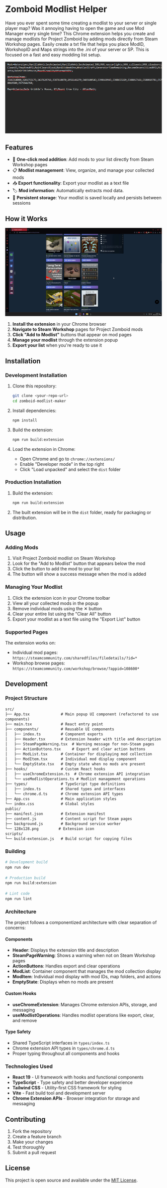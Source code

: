 # Zomboid Modlist Helper

Have you ever spent some time creating a modlist to your server or single player map? Was it annoying having to open the game and use Mod Manager every single time? This Chrome extension helps you create and manage modlists for Project Zomboid by adding mods directly from Steam Workshop pages. Easily create a txt file that helps you place ModID, WorkshopID and Maps strings into the .ini of your server or SP. This is focused on a fast and easy modding list setup.

![Zomboid Modlist Helper](public/mod-image.png)

## Features

- 🎯 **One-click mod addition**: Add mods to your list directly from Steam Workshop pages
- 📋 **Modlist management**: View, organize, and manage your collected mods
- 📥 **Export functionality**: Export your modlist as a text file
- 🏷️ **Mod information**: Automatically extracts mod data.
- 💾 **Persistent storage**: Your modlist is saved locally and persists between sessions

## How it Works

![Extension Demo](public/mod-gif.gif)

1. **Install the extension** in your Chrome browser
2. **Navigate to Steam Workshop** pages for Project Zomboid mods
3. **Click "Add to Modlist"** buttons that appear on mod pages
4. **Manage your modlist** through the extension popup
5. **Export your list** when you're ready to use it

## Installation

### Development Installation

1. Clone this repository:

   ```bash
   git clone <your-repo-url>
   cd zomboid-modlist-maker
   ```

2. Install dependencies:

   ```bash
   npm install
   ```

3. Build the extension:

   ```bash
   npm run build:extension
   ```

4. Load the extension in Chrome:
   - Open Chrome and go to `chrome://extensions/`
   - Enable "Developer mode" in the top right
   - Click "Load unpacked" and select the `dist` folder

### Production Installation

1. Build the extension:

   ```bash
   npm run build:extension
   ```

2. The built extension will be in the `dist` folder, ready for packaging or distribution.

## Usage

### Adding Mods

1. Visit Project Zomboid modlist on Steam Workshop
2. Look for the "Add to Modlist" button that appears below the mod
3. Click the button to add the mod to your list
4. The button will show a success message when the mod is added

### Managing Your Modlist

1. Click the extension icon in your Chrome toolbar
2. View all your collected mods in the popup
3. Remove individual mods using the ✕ button
4. Clear your entire list using the "Clear All" button
5. Export your modlist as a text file using the "Export List" button

### Supported Pages

The extension works on:

- Individual mod pages: `https://steamcommunity.com/sharedfiles/filedetails/?id=*`
- Workshop browse pages: `https://steamcommunity.com/workshop/browse/?appid=108600*`

## Development

### Project Structure

```
src/
├── App.tsx              # Main popup UI component (refactored to use components)
├── main.tsx             # React entry point
├── components/          # Reusable UI components
│   ├── index.ts         # Component exports
│   ├── Header.tsx       # Extension header with title and description
│   ├── SteamPageWarning.tsx  # Warning message for non-Steam pages
│   ├── ActionButtons.tsx     # Export and clear action buttons
│   ├── ModList.tsx      # Container for displaying mod collection
│   ├── ModItem.tsx      # Individual mod display component
│   └── EmptyState.tsx   # Empty state when no mods are present
├── hooks/               # Custom React hooks
│   ├── useChromeExtension.ts  # Chrome extension API integration
│   └── useModlistOperations.ts # Modlist management operations
├── types/               # TypeScript type definitions
│   ├── index.ts         # Shared types and interfaces
│   └── chrome.d.ts      # Chrome extension API types
├── App.css              # Main application styles
└── index.css            # Global styles
public/
├── manifest.json        # Extension manifest
├── content.js           # Content script for Steam pages
├── background.js        # Background service worker
└── 128x128.png         # Extension icon
scripts/
└── build-extension.js   # Build script for copying files
```

### Building

```bash
# Development build
npm run dev

# Production build
npm run build:extension

# Lint code
npm run lint
```

### Architecture

The project follows a componentized architecture with clear separation of concerns:

#### Components

- **Header**: Displays the extension title and description
- **SteamPageWarning**: Shows a warning when not on Steam Workshop pages
- **ActionButtons**: Handles export and clear operations
- **ModList**: Container component that manages the mod collection display
- **ModItem**: Individual mod display with mod IDs, map folders, and actions
- **EmptyState**: Displays when no mods are present

#### Custom Hooks

- **useChromeExtension**: Manages Chrome extension APIs, storage, and messaging
- **useModlistOperations**: Handles modlist operations like export, clear, and remove

#### Type Safety

- Shared TypeScript interfaces in `types/index.ts`
- Chrome extension API types in `types/chrome.d.ts`
- Proper typing throughout all components and hooks

### Technologies Used

- **React 19** - UI framework with hooks and functional components
- **TypeScript** - Type safety and better developer experience
- **Tailwind CSS** - Utility-first CSS framework for styling
- **Vite** - Fast build tool and development server
- **Chrome Extension APIs** - Browser integration for storage and messaging

## Contributing

1. Fork the repository
2. Create a feature branch
3. Make your changes
4. Test thoroughly
5. Submit a pull request

## License

This project is open source and available under the [MIT License](LICENSE).
